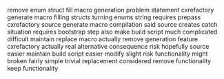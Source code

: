 remove enum struct fill macro generation problem statement cxrefactory generate macro filling structs turning enums string requires prepass cxrefactory source generate macro compilation said source creates catch situation requires bootstrap step also make build script much complicated difficult maintain replace macro actually remove generation feature cxrefactory actually real alternative consequence risk hopefully source easier maintain build script easier modify slight risk functionality might broken fairly simple trivial replacement considered remove functionality keep functionality